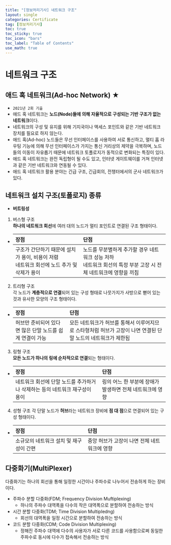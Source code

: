 ```yaml
---
title: "[정보처리기사] 네트워크 구조"
layout: single
categories: Certificate
tag: [정보처리기사]
toc: true
toc_sticky: true
toc_icon: "bars"
toc_label: "Table of Contents"
use_math: true
---
```


# 네트워크 구조

## 애드 혹 네트워크(Ad-hoc Network) ★
- `2021년 2회 기출`
- 애드 혹 네트워크는 **노드(Node)들에 의해 자율적으로 구성되는 기반 구조가 없는 네트워크**이다.
- 네트워크의 구성 및 유지를 위해 기지국이나 액세스 포인트와 같은 기반 네트워크 장치를 필요로 하지 않는다.
- 애드 혹(Ad-hoc) 노드들은 무선 인터페이스를 사용하여 서로 통신하고, 멀티 홉 라우팅 기능에 의해 무선 인터페이스가 가지는 통신 거리상의 제약을 극복하며, 노드들의 이동이 자유롭기 때문에 네트워크 토폴로지가 동적으로 변화되는 특징이 있다.
- 애드 혹 네트워크는 완전 독립형이 될 수도 있고, 인터넷 게이트웨이를 거쳐 인터넷과 같은 기반 네트워크와 연동될 수 있다.
- 애드 혹 네트워크 활용 분야는 긴급 구조, 긴급회의, 전챙터에서의 군사 네트워크가 있다.

## 네트워크 설치 구조(토폴로지) 종류
- **버트링성**

1. 버스형 구조  
**하나의 네트워크 회선**에 여러 대의 노드가 멀티 포인트로 연결된 구조 형태이다.  
- | 장점                 | 단점                                          |
  | :------------------ | :-------------------------------------------- |
  | 구조가 간단하기 때문에 설치가 용이, 비용이 저렴<br>네트워크 회선에 노드 추가 및 삭제가 용이 | 노드를 무분별하게 추가할 경우 네트워크 성능 저하<br>네트워크   회선의 특정 부분 고장 시 전체 네트워크에 영향을 끼침 |

2. 트리형 구조  
각 노드가 **계층적으로 연결**되어 있는 구성 형태로 나뭇가지가 사방으로 뻗어 있는 것과 유사한 모양의 구조 형태이다.
- | 장점                 | 단점                                          |
  | :------------------ | :-------------------------------------------- |
  | 허브만 준비되어 있다면 많은 단말 노드를 쉽게 연결이 가능 | 모든 네트워크가 허브를 통해서 이루어지므로 스타형처럼 허브가 고장이 나면 연결된 단말 노드의 네트워크가 제한됨 |

3. 링형 구조  
**모든 노드가 하나의 링에 순차적으로 연결**되는 형태이다.
- | 장점                 | 단점                                          |
  | :------------------ | :-------------------------------------------- |
  | 네트워크 회선에 단말 노드를 추가하거나 삭제하는 등의 네트워크 재구성이 용이 | 링의 어느 한 부분에 장애가 발생하면 전체 네트워크에 영향 |

4. 성형 구조
각 단말 노드가 **허브**라는 네트워크 장비에 **점 대 점**으로 연결되어 있는 구성 형태이다.
- | 장점                 | 단점                                          |
  | :------------------ | :-------------------------------------------- |
  | 소규모의 네트워크 설치 및 재구성이 간편 | 중앙 허브가 고장이 나면 전체 네트워크에 영향 |

## 다중화기(MultiPlexer)
다중화기는 하나의 회선을 통해 일정한 시간이나 주파수로 나누어서 전송하게 하는 장비이다.
- 주파수 분할 다중화(FDM; Frequency Division Muftiplexing)
  - 하나의 주파수 대역폭을 다수의 작은 대역폭으로 분할하여 전송하는 방식
- 시간 분할 다중화(TDM; Time Division MultipIedng)
  - 회선의 대역폭을 일정 시간으로 분할하여 전송하는 방식
- 코드 분할 다중화(CDM; Code Division Multiplexing)
  - 정해진 주파수 대역에 다수의 사용자가 서로 다른 코드를 사용함으로쩌 동일한 주파수로 동시에 다수가 접속해서 전송하는 방식
